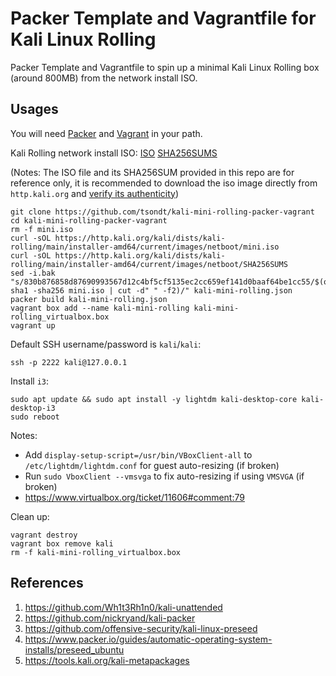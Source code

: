 # Packer Template and Vagrantfile for Kali Linux Rolling
Packer Template and Vagrantfile to spin up a minimal Kali Linux Rolling box (around 800MB) from the network install ISO.

## Usages
You will need [Packer](https://www.packer.io/docs/installation.html) and [Vagrant](https://www.vagrantup.com/docs/installation/) in your path.

Kali Rolling network install ISO: [ISO](https://http.kali.org/kali/dists/kali-rolling/main/installer-amd64/current/images/netboot/mini.iso) [SHA256SUMS](https://http.kali.org/kali/dists/kali-rolling/main/installer-amd64/current/images/netboot/SHA256SUMS)

(Notes: The ISO file and its SHA256SUM provided in this repo are for reference only, it is recommended to download the iso image directly from `http.kali.org` and [verify its authenticity](https://www.kali.org/docs/introduction/download-official-kali-linux-images/))

```
git clone https://github.com/tsondt/kali-mini-rolling-packer-vagrant
cd kali-mini-rolling-packer-vagrant
rm -f mini.iso
curl -sOL https://http.kali.org/kali/dists/kali-rolling/main/installer-amd64/current/images/netboot/mini.iso
curl -sOL https://http.kali.org/kali/dists/kali-rolling/main/installer-amd64/current/images/netboot/SHA256SUMS
sed -i.bak "s/830b876858d87690993567d12c4bf5cf5135ec2cc659ef141d0baaf64be1cc55/$(openssl sha1 -sha256 mini.iso | cut -d" " -f2)/" kali-mini-rolling.json
packer build kali-mini-rolling.json
vagrant box add --name kali-mini-rolling kali-mini-rolling_virtualbox.box
vagrant up
```

Default SSH username/password is `kali`/`kali`:

```
ssh -p 2222 kali@127.0.0.1
```

Install `i3`:

```
sudo apt update && sudo apt install -y lightdm kali-desktop-core kali-desktop-i3
sudo reboot
```

Notes:
- Add `display-setup-script=/usr/bin/VBoxClient-all` to `/etc/lightdm/lightdm.conf` for guest auto-resizing (if broken)
- Run `sudo VboxClient --vmsvga` to fix auto-resizing if using `VMSVGA` (if broken)
- https://www.virtualbox.org/ticket/11606#comment:79

Clean up:

```
vagrant destroy
vagrant box remove kali
rm -f kali-mini-rolling_virtualbox.box
```

## References
1. https://github.com/Wh1t3Rh1n0/kali-unattended
2. https://github.com/nickryand/kali-packer
3. https://github.com/offensive-security/kali-linux-preseed
4. https://www.packer.io/guides/automatic-operating-system-installs/preseed_ubuntu
5. https://tools.kali.org/kali-metapackages
